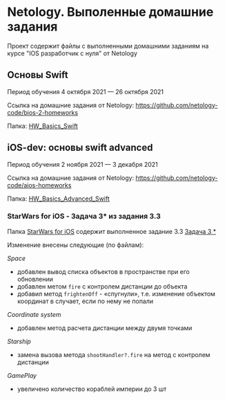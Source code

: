# Netology. Выполенные домашние задания

Проект содержит файлы с выполненными домашними заданиям на курсе "IOS разработчик с нуля" от Netology

## Основы Swift 
Период обучения  4 октября 2021 — 26 октября 2021

Ссылка на домашние задания от Netology: https://github.com/netology-code/bios-2-homeworks

Папка:  [HW_Basics_Swift](https://github.com/AleshaTaguch/Netology/tree/main/HW_Basics_Swift%20)

## iOS-dev: основы swift advanced
Период обучения  2 ноября 2021 — 3 декабря 2021

Ссылка на домашние задания от Netology: https://github.com/netology-code/aios-homeworks

Папка:  [HW_Basics_Advanced_Swift](https://github.com/AleshaTaguch/Netology/tree/main/HW_Basics_Advanced_Swift)

### StarWars for iOS - Задача 3* из задания 3.3
Папка [StarWars for iOS](https://github.com/AleshaTaguch/Netology/tree/main/StarWars%20for%20iOS) содержит выполненное задание 3.3 [Задача 3 *](https://github.com/netology-code/aios-homeworks/blob/master/3.3_homework.md#%D0%B7%D0%B0%D0%B4%D0%B0%D1%87%D0%B0-3--%D0%B7%D0%B0%D0%B4%D0%B0%D1%87%D0%B0-%D1%81%D0%BE-%D0%B7%D0%B2%D0%B5%D0%B7%D0%B4%D0%BE%D1%87%D0%BA%D0%BE%D0%B9-%D0%B4%D0%BE%D0%BF%D0%BE%D0%BB%D0%BD%D0%B8%D1%82%D0%B5%D0%BB%D1%8C%D0%BD%D0%B0%D1%8F)

Изменение внесены следующие (по файлам):

*Space*

* добавлен вывод списка объектов в пространстве при его обновлении
* добавлен метом `fire` с контролем дистанции до объекта
* добавил метод `frightenOff` - «спугнули», т.е. изменение объектом координат в случает, если по нему не попали

*Coordinate system*

* добавлен метод расчета дистанции между двумя точками

*Starship*

* замена вызова метода `shootHandler?.fire` на метод с контролем дистанции

*GamePlay*

* увеличено количество кораблей империи до 3 шт
